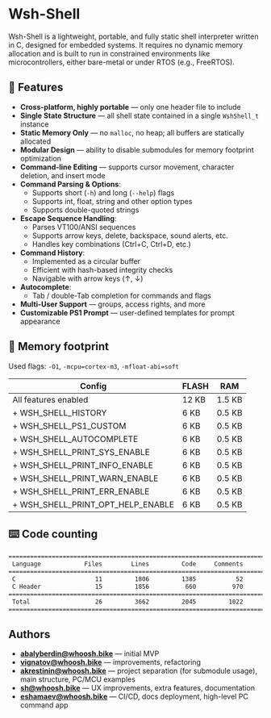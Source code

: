 # Wsh-Shell

Wsh-Shell is a lightweight, portable, and fully static shell interpreter written in C, designed for embedded systems. It requires no dynamic memory allocation and is built to run in constrained environments like microcontrollers, either bare-metal or under RTOS (e.g., FreeRTOS).

## 🚀 Features

- **Cross-platform, highly portable** — only one header file to include  
- **Single State Structure** — all shell state contained in a single `WshShell_t` instance  
- **Static Memory Only** — no `malloc`, no heap; all buffers are statically allocated  
- **Modular Design** — ability to disable submodules for memory footprint optimization
- **Command-line Editing** — supports cursor movement, character deletion, and insert mode  
- **Command Parsing & Options**:  
    - Supports short (`-h`) and long (`--help`) flags  
    - Supports int, float, string and other option types
    - Supports double-quoted strings  
- **Escape Sequence Handling**:  
    - Parses VT100/ANSI sequences  
    - Supports arrow keys, delete, backspace, sound alerts, etc.  
    - Handles key combinations (Ctrl+C, Ctrl+D, etc.)  
- **Command History**:  
    - Implemented as a circular buffer  
    - Efficient with hash-based integrity checks  
    - Navigable with arrow keys (↑, ↓)  
- **Autocomplete**:  
    - Tab / double-Tab completion for commands and flags  
- **Multi-User Support** — groups, access rights, and more  
- **Customizable PS1 Prompt** — user-defined templates for prompt appearance  

## 💾 Memory footprint

Used flags: `-O1`, `-mcpu=cortex-m3`, `-mfloat-abi=soft`

| Config                            | FLASH | RAM    |
| --------------------------------- | ----- | ------ |
| All features enabled              | 12 KB | 1.5 KB |
| + WSH_SHELL_HISTORY               | 6 KB  | 0.5 KB |
| + WSH_SHELL_PS1_CUSTOM            | 6 KB  | 0.5 KB |
| + WSH_SHELL_AUTOCOMPLETE          | 6 KB  | 0.5 KB |
| + WSH_SHELL_PRINT_SYS_ENABLE      | 6 KB  | 0.5 KB |
| + WSH_SHELL_PRINT_INFO_ENABLE     | 6 KB  | 0.5 KB |
| + WSH_SHELL_PRINT_WARN_ENABLE     | 6 KB  | 0.5 KB |
| + WSH_SHELL_PRINT_ERR_ENABLE      | 6 KB  | 0.5 KB |
| + WSH_SHELL_PRINT_OPT_HELP_ENABLE | 6 KB  | 0.5 KB |

## ⌨️ Code counting

```txt
===============================================================================
 Language            Files        Lines         Code     Comments       Blanks
===============================================================================
 C                      11         1806         1385           52          369
 C Header               15         1856          660          970          226
===============================================================================
 Total                  26         3662         2045         1022          595
===============================================================================
```

## Authors

- **<abalyberdin@whoosh.bike>** — initial MVP  
- **<vignatov@whoosh.bike>** — improvements, refactoring
- **<akrestinin@whoosh.bike>** — project separation (for submodule usage), main structure, PC/MCU examples  
- **<sh@whoosh.bike>** — UX improvements, extra features, documentation
- **<eshamaev@whoosh.bike>**  — CI/CD, docs deployment, high-level PC command app
